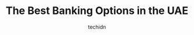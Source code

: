 ---
layout: ampstory
image: https://i0.wp.com/ws.aproinov.com/wp-content/uploads/2025/02/Cover-Top-Banks-in-UAE.jpg?resize=720,1280
author: techidn
featured: true
description: The top banks in the UAE direct financial expansion through their personal and corporate and Islamic banking services which emphasize stability and innovation.
title: The Best Banking Options in the UAE
cover:
   title: The Best Banking Options in the UAE
   subtitle: 
   background: https://ws.aproinov.com/wp-content/uploads/2025/02/Cover-Top-Banks-in-UAE.jpg

pages:
 - layout: thirds
   top: <h1>Top Banks in the UAE</h1>
   middle: "<p>Financial growth in the country depends heavily on the top banking institutions throughout the UAE which provide extensive services to their clients.</p>"
   background: https://www.arabianbusiness.com/cloud/2023/11/10/Central-Bank-Of-The-UAE_CBUAE.jpg
   backgroundblur: true
   textcolor: "#ffffff"
 - layout: thirds
   top: <h1>Abu Dhabi Commercial Bank (ADCB)</h1>
   middle: "<p>ADCB stands as a distinguished banking institution throughout the UAE because of its groundbreaking financial services together with personalized customer care.</p>"
   background: https://i0.wp.com/solarquarter.com/wp-content/uploads/2024/04/HQ-ADCB.jpg?fit=2553%2C1855&quality=89&ssl=1
   backgroundblur: true
   textcolor: "#ffffff"
   cta:
      link: https://medium.com/@fairobagoes/adcb-touchpoints-explained-benefits-and-how-it-works-751e914e26a5
 - layout: thirds
   top: <h1>Emirates NBD</h1>
   middle: "<p>Emirates NBD operates as a large banking institution which provides digital banking solutions for personal and corporate customers.</p>"
   background: https://images.ctfassets.net/aukesvz1i7g8/3lZGP4bZG55011iW6LmiBZ/3bcbc7a0e568428ec50c42173a5e4a6f/Emirates_NBD_HO_1.jpg
   backgroundblur: true
   textcolor: "#ffffff"
 - layout: thirds
   top: <h1>Dubai Islamic Bank (DIB)</h1>
   middle: "<p>DIB operates as the UAEs biggest Islamic bank while providing Sharia-compliant banking solutions to customers in both personal and corporate sectors.</p>"
   background: https://icd.gov.ae/wp-content/uploads/2020/06/dubai-islamic-bank.jpg
   backgroundblur: true
   textcolor: "#ffffff"

---